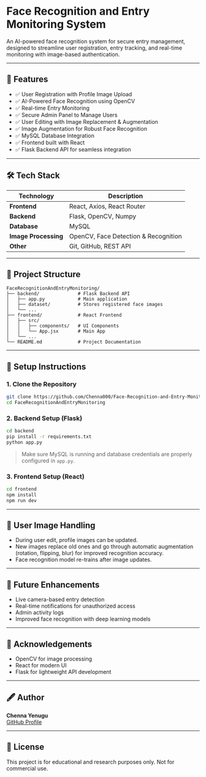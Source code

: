 
# Face Recognition and Entry Monitoring System

An AI-powered face recognition system for secure entry management, designed to streamline user registration, entry tracking, and real-time monitoring with image-based authentication.

---

## 🚀 Features

- ✅ User Registration with Profile Image Upload
- ✅ AI-Powered Face Recognition using OpenCV
- ✅ Real-time Entry Monitoring
- ✅ Secure Admin Panel to Manage Users
- ✅ User Editing with Image Replacement & Augmentation
- ✅ Image Augmentation for Robust Face Recognition
- ✅ MySQL Database Integration
- ✅ Frontend built with React
- ✅ Flask Backend API for seamless integration

---

## 🛠 Tech Stack

| Technology   | Description                     |
|--------------|---------------------------------|
| **Frontend** | React, Axios, React Router      |
| **Backend**  | Flask, OpenCV, Numpy            |
| **Database** | MySQL                           |
| **Image Processing** | OpenCV, Face Detection & Recognition |
| **Other**    | Git, GitHub, REST API           |

---

## 📁 Project Structure

```
FaceRecognitionAndEntryMonitoring/
├── backend/              # Flask Backend API
│   ├── app.py            # Main application
│   ├── dataset/          # Stores registered face images
│   └── ...               
├── frontend/             # React Frontend
│   ├── src/
│   │   ├── components/   # UI Components
│   │   └── App.jsx       # Main App
│   └── ...
└── README.md             # Project Documentation
```

---

## 🔧 Setup Instructions

### 1. Clone the Repository

```bash
git clone https://github.com/Chenna000/Face-Recognition-and-Entry-Monitoring.git
cd FaceRecognitionAndEntryMonitoring
```

### 2. Backend Setup (Flask)

```bash
cd backend
pip install -r requirements.txt
python app.py
```

> Make sure MySQL is running and database credentials are properly configured in `app.py`.

### 3. Frontend Setup (React)

```bash
cd frontend
npm install
npm run dev
```

---

## 📸 User Image Handling

- During user edit, profile images can be updated.
- New images replace old ones and go through automatic augmentation (rotation, flipping, blur) for improved recognition accuracy.
- Face recognition model re-trains after image updates.

---

## 🎯 Future Enhancements

- Live camera-based entry detection
- Real-time notifications for unauthorized access
- Admin activity logs
- Improved face recognition with deep learning models

---

## 📢 Acknowledgements

- OpenCV for image processing
- React for modern UI
- Flask for lightweight API development

---

## 🖋 Author

**Chenna Yenugu**  
[GitHub Profile](https://github.com/Chenna000)

---

## 📃 License

This project is for educational and research purposes only. Not for commercial use.
